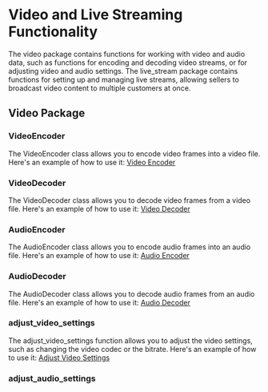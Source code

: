 # Video and Live Streaming Functionality

The video package contains functions for working with video and audio data, such as functions for encoding and decoding video streams, or for adjusting video and audio settings. The live_stream package contains functions for setting up and managing live streams, allowing sellers to broadcast video content to multiple customers at once.

## Video Package

### VideoEncoder

The VideoEncoder class allows you to encode video frames into a video file. Here's an example of how to use it: [Video Encoder](example/video_encoder.py)

### VideoDecoder

The VideoDecoder class allows you to decode video frames from a video file. Here's an example of how to use it: [Video Decoder](example/video_decoder.py)

### AudioEncoder

The AudioEncoder class allows you to encode audio frames into an audio file. Here's an example of how to use it: [Audio Encoder](example/audio_encoder.py)

### AudioDecoder

The AudioDecoder class allows you to decode audio frames from an audio file. Here's an example of how to use it: [Audio Decoder](example/audio_decoder.py)

### adjust_video_settings

The adjust_video_settings function allows you to adjust the video settings, such as changing the video codec or the bitrate. Here's an example of how to use it: [Adjust Video Settings](example/adjust_video_settings.py)

### adjust_audio_settings

